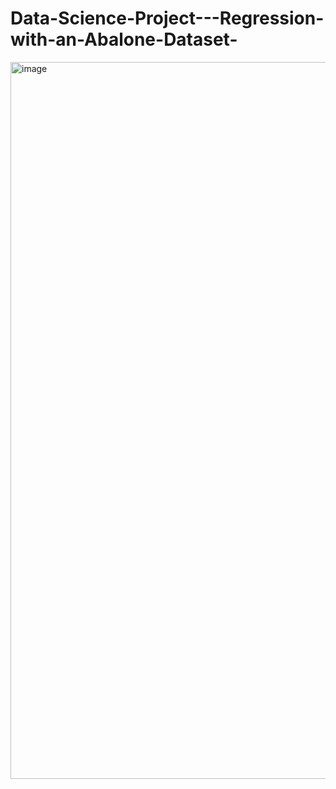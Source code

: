 # Data-Science-Project---Regression-with-an-Abalone-Dataset-
<img width="1147" alt="image" src="https://github.com/pnair5/Data-Science-Project---Regression-with-an-Abalone-Dataset-/assets/143294723/ffbea2b5-caeb-4041-a188-edd28e107b78">
